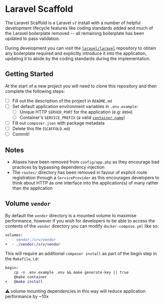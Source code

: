 # Laravel Scaffold

The Laravel Scaffold is a Laravel `v7` install with a number of helpful
development lifecycle features like coding standards added and much of the
Laravel boilerplate removed -- all remaining boilerplate has been updated to
pass validation.

During development you can visit the [`laravel/laravel`][laravel/laravel]
repository to obtain any boilerplate required and explicitly introduce it into
the application, updating it to abide by the coding standards during the
implementation.

## Getting Started

At the start of a new project you will need to clone this repository and then
complete the following steps:

- [ ] Fill out the description of the project in `README.md`
- [ ] Set default application environment variables in `.env.example`:
  - [ ] Unique HTTP `SERVER_PORT` for the application (e.g: `8094`)
  - [ ] Container's `SERVICE_PREFIX` (a valid [`container name`][docker/name])
- [ ] Fill out `composer.json` with package metadata
- [ ] Delete this file (`SCAFFOLD.md`)
- [ ] Commit!

## Notes

* Aliases have been removed from `config/app.php` as they encourage bad
  practices by bypassing dependency injection
* The `routes/` directory has been removed in favour of explicit route
  registration through a `ServiceProvider` as this encourages developers
  to think about HTTP as one interface into the application(s) of many rather
  than _the_ application

## Volume `vendor`

By default the `vendor` directory is a mounted volume to maximise performance,
however if you wish for developers to be able to access the contents of the
`vendor` directory you can modify `docker-compose.yml` like so:

```diff
volumes:
-  - vendor:/srv/vendor
+  - ./vendor:/srv/vendor
```

This will require an additional `composer install` as part of the begin step
in the `Makefile`, i.e:

```diff
begin:
	cp -n .env.example .env && make generate-key || true
	@make container
+	@make install
```

:warning: volume mounting dependencies in this way will reduce application
performance by ~10x

[laravel/laravel]: https://github.com/laravel/laravel
[docker/name]: https://github.com/moby/moby/blob/19.03/daemon/names/names.go#L6
